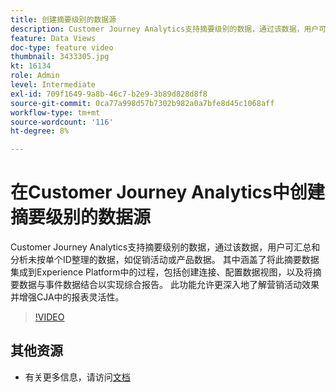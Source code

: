 ```yaml
---
title: 创建摘要级别的数据源
description: Customer Journey Analytics支持摘要级别的数据，通过该数据，用户可汇总和分析未按单个ID整理的数据，如促销活动或产品数据。
feature: Data Views
doc-type: feature video
thumbnail: 3433305.jpg
kt: 16134
role: Admin
level: Intermediate
exl-id: 709f1649-9a8b-46c7-b2e9-3b89d828d8f8
source-git-commit: 0ca77a998d57b7302b982a0a7bfe8d45c1068aff
workflow-type: tm+mt
source-wordcount: '116'
ht-degree: 8%

---
```


# 在Customer Journey Analytics中创建摘要级别的数据源

Customer Journey Analytics支持摘要级别的数据，通过该数据，用户可汇总和分析未按单个ID整理的数据，如促销活动或产品数据。 其中涵盖了将此摘要数据集成到Experience Platform中的过程，包括创建连接、配置数据视图，以及将摘要数据与事件数据结合以实现综合报告。 此功能允许更深入地了解营销活动效果并增强CJA中的报表灵活性。

>[!VIDEO](https://video.tv.adobe.com/v/3433305/?quality=12&learn=on)

## 其他资源

* 有关更多信息，请访问[文档](https://experienceleague.adobe.com/zh-hans/docs/analytics-platform/using/cja-dataviews/summary-data)
